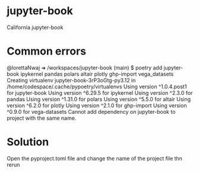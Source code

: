 # jupyter-book
California jupyter-book
# Common errors
@lorettaNwaj ➜ /workspaces/jupyter-book (main) $ poetry add jupyter-book ipykernel pandas polars altair plotly ghp-import vega_datasets
Creating virtualenv jupyter-book-3rP3oGtg-py3.12 in /home/codespace/.cache/pypoetry/virtualenvs
Using version ^1.0.4.post1 for jupyter-book
Using version ^6.29.5 for ipykernel
Using version ^2.3.0 for pandas
Using version ^1.31.0 for polars
Using version ^5.5.0 for altair
Using version ^6.2.0 for plotly
Using version ^2.1.0 for ghp-import
Using version ^0.9.0 for vega-datasets
Cannot add dependency on jupyter-book to project with the same name.
# Solution
Open the pyproject.toml file and change the name of the project file thn rerun
